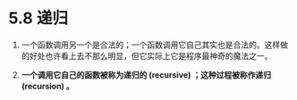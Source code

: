 # 5.8 递归


1. 一个函数调用另一个是合法的；一个函数调用它自己其实也是合法的。这样做的好处也许看上去不那么明显，但它实际上它是程序最神奇的魔法之一。

2. **一个调用它自己的函数被称为递归的 (recursive) ；这种过程被称作递归 (recursion) 。**